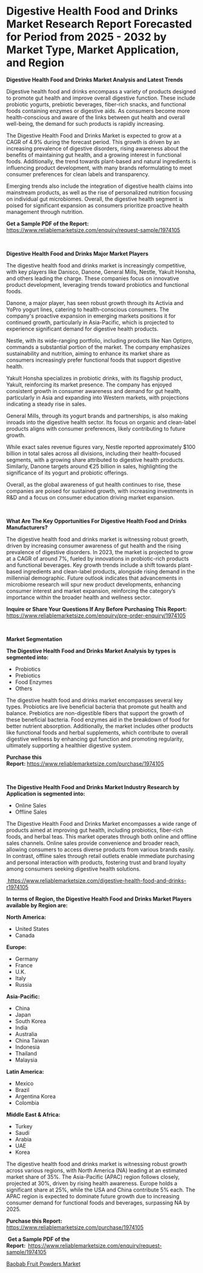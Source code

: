 <p><h1>Digestive Health Food and Drinks Market Research Report Forecasted for Period from 2025 -  2032 by Market Type, Market Application, and Region</h1></p><p><strong>Digestive Health Food and Drinks Market Analysis and Latest Trends</strong></p>
<p><p>Digestive health food and drinks encompass a variety of products designed to promote gut health and improve overall digestive function. These include probiotic yogurts, prebiotic beverages, fiber-rich snacks, and functional foods containing enzymes or digestive aids. As consumers become more health-conscious and aware of the links between gut health and overall well-being, the demand for such products is rapidly increasing.</p><p>The Digestive Health Food and Drinks Market is expected to grow at a CAGR of 4.9% during the forecast period. This growth is driven by an increasing prevalence of digestive disorders, rising awareness about the benefits of maintaining gut health, and a growing interest in functional foods. Additionally, the trend towards plant-based and natural ingredients is influencing product development, with many brands reformulating to meet consumer preferences for clean labels and transparency.</p><p>Emerging trends also include the integration of digestive health claims into mainstream products, as well as the rise of personalized nutrition focusing on individual gut microbiomes. Overall, the digestive health segment is poised for significant expansion as consumers prioritize proactive health management through nutrition.</p></p>
<p><strong>Get a Sample PDF of the Report:&nbsp;</strong> <a href="https://www.reliablemarketsize.com/enquiry/request-sample/1974105?utm_campaign=2528&utm_medium=2&utm_source=Github&utm_content=ia&utm_term=07042025&utm_id=digestive-health-food-and-drinks">https://www.reliablemarketsize.com/enquiry/request-sample/1974105</a></p>
<p>&nbsp;</p>
<p><strong>Digestive Health Food and Drinks Major Market Players</strong></p>
<p><p>The digestive health food and drinks market is increasingly competitive, with key players like Danisco, Danone, General Mills, Nestle, Yakult Honsha, and others leading the charge. These companies focus on innovative product development, leveraging trends toward probiotics and functional foods.</p><p>Danone, a major player, has seen robust growth through its Activia and YoPro yogurt lines, catering to health-conscious consumers. The company's proactive expansion in emerging markets positions it for continued growth, particularly in Asia-Pacific, which is projected to experience significant demand for digestive health products.</p><p>Nestle, with its wide-ranging portfolio, including products like Nan Optipro, commands a substantial portion of the market. The company emphasizes sustainability and nutrition, aiming to enhance its market share as consumers increasingly prefer functional foods that support digestive health.</p><p>Yakult Honsha specializes in probiotic drinks, with its flagship product, Yakult, reinforcing its market presence. The company has enjoyed consistent growth in consumer awareness and demand for gut health, particularly in Asia and expanding into Western markets, with projections indicating a steady rise in sales.</p><p>General Mills, through its yogurt brands and partnerships, is also making inroads into the digestive health sector. Its focus on organic and clean-label products aligns with consumer preferences, likely contributing to future growth.</p><p>While exact sales revenue figures vary, Nestle reported approximately $100 billion in total sales across all divisions, including their health-focused segments, with a growing share attributed to digestive health products. Similarly, Danone targets around €25 billion in sales, highlighting the significance of its yogurt and probiotic offerings.</p><p>Overall, as the global awareness of gut health continues to rise, these companies are poised for sustained growth, with increasing investments in R&D and a focus on consumer education driving market expansion.</p></p>
<p>&nbsp;</p>
<p><strong>What Are The Key Opportunities For Digestive Health Food and Drinks Manufacturers?</strong></p>
<p><p>The digestive health food and drinks market is witnessing robust growth, driven by increasing consumer awareness of gut health and the rising prevalence of digestive disorders. In 2023, the market is projected to grow at a CAGR of around 7%, fueled by innovations in probiotic-rich products and functional beverages. Key growth trends include a shift towards plant-based ingredients and clean-label products, alongside rising demand in the millennial demographic. Future outlook indicates that advancements in microbiome research will spur new product developments, enhancing consumer interest and market expansion, reinforcing the category’s importance within the broader health and wellness sector.</p></p>
<p><strong>Inquire or Share Your Questions If Any Before Purchasing This Report:</strong> <a href="https://www.reliablemarketsize.com/enquiry/pre-order-enquiry/1974105?utm_campaign=2528&utm_medium=2&utm_source=Github&utm_content=ia&utm_term=07042025&utm_id=digestive-health-food-and-drinks">https://www.reliablemarketsize.com/enquiry/pre-order-enquiry/1974105</a></p>
<p>&nbsp;</p>
<p><strong>Market Segmentation</strong></p>
<p><strong>The Digestive Health Food and Drinks Market Analysis by types is segmented into:</strong></p>
<p><ul><li>Probiotics</li><li>Prebiotics</li><li>Food Enzymes</li><li>Others</li></ul></p>
<p><p>The digestive health food and drinks market encompasses several key types. Probiotics are live beneficial bacteria that promote gut health and balance. Prebiotics are non-digestible fibers that support the growth of these beneficial bacteria. Food enzymes aid in the breakdown of food for better nutrient absorption. Additionally, the market includes other products like functional foods and herbal supplements, which contribute to overall digestive wellness by enhancing gut function and promoting regularity, ultimately supporting a healthier digestive system.</p></p>
<p><strong>Purchase this Report:&nbsp;</strong><a href="https://www.reliablemarketsize.com/purchase/1974105?utm_campaign=2528&utm_medium=2&utm_source=Github&utm_content=ia&utm_term=07042025&utm_id=digestive-health-food-and-drinks">https://www.reliablemarketsize.com/purchase/1974105</a></p>
<p>&nbsp;</p>
<p><strong>The Digestive Health Food and Drinks Market Industry Research by Application is segmented into:</strong></p>
<p><ul><li>Online Sales</li><li>Offline Sales</li></ul></p>
<p><p>The Digestive Health Food and Drinks Market encompasses a wide range of products aimed at improving gut health, including probiotics, fiber-rich foods, and herbal teas. This market operates through both online and offline sales channels. Online sales provide convenience and broader reach, allowing consumers to access diverse products from various brands easily. In contrast, offline sales through retail outlets enable immediate purchasing and personal interaction with products, fostering trust and brand loyalty among consumers seeking digestive health solutions.</p></p>
<p><a href="https://www.reliablemarketsize.com/digestive-health-food-and-drinks-r1974105?utm_campaign=2528&utm_medium=2&utm_source=Github&utm_content=ia&utm_term=07042025&utm_id=digestive-health-food-and-drinks">&nbsp;https://www.reliablemarketsize.com/digestive-health-food-and-drinks-r1974105</a></p>
<p><strong>In terms of Region, the Digestive Health Food and Drinks Market Players available by Region are:</strong></p>
<p>
    <p> <strong> North America: </strong>
        <ul>
            <li>United States</li>
            <li>Canada</li>
        </ul>
        </p> 
    <p> <strong> Europe: </strong>
        <ul>
            <li>Germany</li>
            <li>France</li>
            <li>U.K.</li>
            <li>Italy</li>
            <li>Russia</li>
        </ul>
        </p> 
    <p> <strong> Asia-Pacific: </strong>
        <ul>
            <li>China</li>
            <li>Japan</li>
            <li>South Korea</li>
            <li>India</li>
            <li>Australia</li>
            <li>China Taiwan</li>
            <li>Indonesia</li>
            <li>Thailand</li>
            <li>Malaysia</li>
        </ul>
        </p> 
    <p> <strong> Latin America: </strong>
        <ul>
            <li>Mexico</li>
            <li>Brazil</li>
            <li>Argentina Korea</li>
            <li>Colombia</li>
        </ul>
        </p> 
    <p> <strong> Middle East & Africa: </strong>
        <ul>
            <li>Turkey</li>
            <li>Saudi</li>
            <li>Arabia</li>
            <li>UAE</li>
            <li>Korea</li>
        </ul>
    </p>
    </p>
<p><p>The digestive health food and drinks market is witnessing robust growth across various regions, with North America (NA) leading at an estimated market share of 35%. The Asia-Pacific (APAC) region follows closely, projected at 30%, driven by rising health awareness. Europe holds a significant share at 25%, while the USA and China contribute 5% each. The APAC region is expected to dominate future growth due to increasing consumer demand for functional foods and beverages, surpassing NA by 2025.</p></p>
<p><strong>Purchase this Report: </strong><a href="https://www.reliablemarketsize.com/purchase/1974105?utm_campaign=2528&utm_medium=2&utm_source=Github&utm_content=ia&utm_term=07042025&utm_id=digestive-health-food-and-drinks">https://www.reliablemarketsize.com/purchase/1974105</a></p>
<p>&nbsp;<strong>Get a Sample PDF of the Report:&nbsp;&nbsp;</strong><a href="https://www.reliablemarketsize.com/enquiry/request-sample/1974105?utm_campaign=2528&utm_medium=2&utm_source=Github&utm_content=ia&utm_term=07042025&utm_id=digestive-health-food-and-drinks">https://www.reliablemarketsize.com/enquiry/request-sample/1974105</a></p>
<p><strong></strong></p>
<p><p><a href="https://github.com/ovtkosle/Market-Research-Report-List-1/blob/main/baobab-fruit-powders-market.md?utm_campaign=2528&utm_medium=2&utm_source=Github&utm_content=ia&utm_term=07042025&utm_id=digestive-health-food-and-drinks">Baobab Fruit Powders Market</a></p></p>